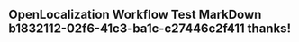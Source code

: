 <properties
ms.topic="hero-topic"
ms.test1="hero-topic"
ms.test2="test"/>

## OpenLocalization Workflow Test MarkDown b1832112-02f6-41c3-ba1c-c27446c2f411 thanks!
